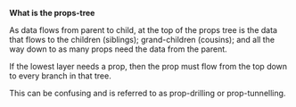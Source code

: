 **What is the props-tree**

As data flows from parent to child, at the top of the props tree is the data that flows to the children (siblings); grand-children (cousins); and all the way down to as many props need the data from the parent.

If the lowest layer needs a prop, then the prop must flow from the top down to every branch in that tree.

This can be confusing and is referred to as prop-drilling or prop-tunnelling.
